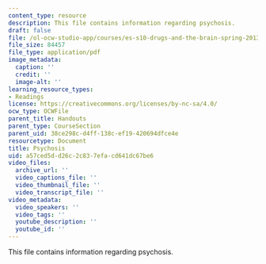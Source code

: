 ```yaml
---
content_type: resource
description: This file contains information regarding psychosis.
draft: false
file: /ol-ocw-studio-app/courses/es-s10-drugs-and-the-brain-spring-2013/a57ced5dd26c2c837efacd641dc67be6_MITES_S10S13_psychosiswk9.pdf
file_size: 84457
file_type: application/pdf
image_metadata:
  caption: ''
  credit: ''
  image-alt: ''
learning_resource_types:
- Readings
license: https://creativecommons.org/licenses/by-nc-sa/4.0/
ocw_type: OCWFile
parent_title: Handouts
parent_type: CourseSection
parent_uid: 38ce298c-d4ff-138c-ef19-420694dfce4e
resourcetype: Document
title: Psychosis
uid: a57ced5d-d26c-2c83-7efa-cd641dc67be6
video_files:
  archive_url: ''
  video_captions_file: ''
  video_thumbnail_file: ''
  video_transcript_file: ''
video_metadata:
  video_speakers: ''
  video_tags: ''
  youtube_description: ''
  youtube_id: ''
---
```

This file contains information regarding psychosis.